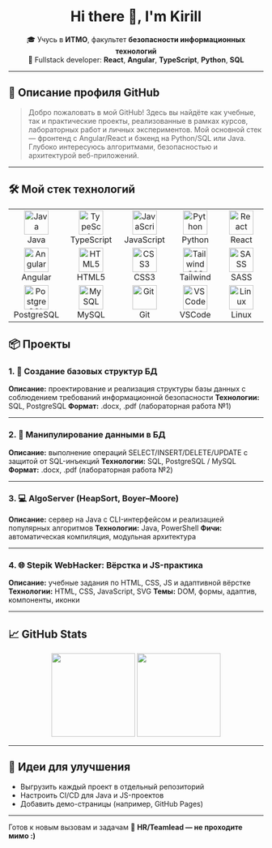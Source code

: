<h1 align="center">Hi there 👋, I'm Kirill</h1>

<p align="center">
  🎓 Учусь в <strong>ИТМО</strong>, факультет <strong>безопасности информационных технологий</strong> <br>
  🧠 Fullstack developer: <strong>React</strong>, <strong>Angular</strong>, <strong>TypeScript</strong>, <strong>Python</strong>, <strong>SQL</strong>
</p>


---

## 🚀 Описание профиля GitHub

> Добро пожаловать в мой GitHub! Здесь вы найдёте как учебные, так и практические проекты, реализованные в рамках курсов, лабораторных работ и личных экспериментов. Мой основной стек — фронтенд с Angular/React и бэкенд на Python/SQL или Java. Глубоко интересуюсь алгоритмами, безопасностью и архитектурой веб-приложений.

---

## 🛠 Мой стек технологий

<div align="center">

<table>
  <tr>
    <td align="center" width="100">
      <img src="https://cdn.jsdelivr.net/gh/devicons/devicon/icons/java/java-original.svg" width="48" height="48" alt="Java"/><br>Java
    </td>
    <td align="center" width="100">
      <img src="https://cdn.jsdelivr.net/gh/devicons/devicon/icons/typescript/typescript-original.svg" width="48" height="48" alt="TypeScript"/><br>TypeScript
    </td>
    <td align="center" width="100">
      <img src="https://cdn.jsdelivr.net/gh/devicons/devicon/icons/javascript/javascript-original.svg" width="48" height="48" alt="JavaScript"/><br>JavaScript
    </td>
    <td align="center" width="100">
      <img src="https://cdn.jsdelivr.net/gh/devicons/devicon/icons/python/python-original.svg" width="48" height="48" alt="Python"/><br>Python
    </td>
    <td align="center" width="100">
      <img src="https://cdn.jsdelivr.net/gh/devicons/devicon/icons/react/react-original.svg" width="48" height="48" alt="React"/><br>React
    </td>
  </tr>
  <tr>
    <td align="center" width="100">
      <img src="https://cdn.jsdelivr.net/gh/devicons/devicon/icons/angularjs/angularjs-original.svg" width="48" height="48" alt="Angular"/><br>Angular
    </td>
    <td align="center" width="100">
      <img src="https://cdn.jsdelivr.net/gh/devicons/devicon/icons/html5/html5-original.svg" width="48" height="48" alt="HTML5"/><br>HTML5
    </td>
    <td align="center" width="100">
      <img src="https://cdn.jsdelivr.net/gh/devicons/devicon/icons/css3/css3-original.svg" width="48" height="48" alt="CSS3"/><br>CSS3
    </td>
    <td align="center" width="100">
      <img src="https://www.vectorlogo.zone/logos/tailwindcss/tailwindcss-icon.svg" width="48" height="48" alt="Tailwind CSS"/><br>Tailwind
    </td>
    <td align="center" width="100">
      <img src="https://cdn.jsdelivr.net/gh/devicons/devicon/icons/sass/sass-original.svg" width="48" height="48" alt="SASS"/><br>SASS
    </td>
  </tr>
  <tr>
    <td align="center" width="100">
      <img src="https://cdn.jsdelivr.net/gh/devicons/devicon/icons/postgresql/postgresql-original.svg" width="48" height="48" alt="PostgreSQL"/><br>PostgreSQL
    </td>
    <td align="center" width="100">
      <img src="https://cdn.jsdelivr.net/gh/devicons/devicon/icons/mysql/mysql-original.svg" width="48" height="48" alt="MySQL"/><br>MySQL
    </td>
    <td align="center" width="100">
      <img src="https://cdn.jsdelivr.net/gh/devicons/devicon/icons/git/git-original.svg" width="48" height="48" alt="Git"/><br>Git
    </td>
    <td align="center" width="100">
      <img src="https://cdn.jsdelivr.net/gh/devicons/devicon/icons/vscode/vscode-original.svg" width="48" height="48" alt="VSCode"/><br>VSCode
    </td>
    <td align="center" width="100">
      <img src="https://cdn.jsdelivr.net/gh/devicons/devicon/icons/linux/linux-original.svg" width="48" height="48" alt="Linux"/><br>Linux
    </td>
  </tr>
</table>

</div>






## 📦 Проекты

### 1. 🔧 **Создание базовых структур БД**

**Описание:** проектирование и реализация структуры базы данных с соблюдением требований информационной безопасности
**Технологии:** SQL, PostgreSQL
**Формат:** .docx, .pdf (лабораторная работа №1)

---

### 2. 🧮 **Манипулирование данными в БД**

**Описание:** выполнение операций SELECT/INSERT/DELETE/UPDATE с защитой от SQL-инъекций
**Технологии:** SQL, PostgreSQL / MySQL
**Формат:** .docx, .pdf (лабораторная работа №2)

---

### 3. 💻 **AlgoServer (HeapSort, Boyer–Moore)**

**Описание:** сервер на Java с CLI-интерфейсом и реализацией популярных алгоритмов
**Технологии:** Java, PowerShell
**Фичи:** автоматическая компиляция, модульная архитектура

---

### 4. 🌐 **Stepik WebHacker: Вёрстка и JS-практика**

**Описание:** учебные задания по HTML, CSS, JS и адаптивной вёрстке
**Технологии:** HTML, CSS, JavaScript, SVG
**Темы:** DOM, формы, адаптив, компоненты, иконки

---

## 📈 GitHub Stats

<p align="center">
  <img src="https://github-readme-stats.vercel.app/api?username=KirillWebHub&show_icons=true&theme=tokyonight" height="165" />
  <img src="https://github-readme-streak-stats.herokuapp.com?user=KirillWebHub&theme=tokyonight&hide_border=false" height="165" />
</p>


---

## 🧩 Идеи для улучшения

* Выгрузить каждый проект в отдельный репозиторий
* Настроить CI/CD для Java и JS-проектов
* Добавить демо-страницы (например, GitHub Pages)

---

Готов к новым вызовам и задачам 💪
**HR/Teamlead — не проходите мимо :)**



